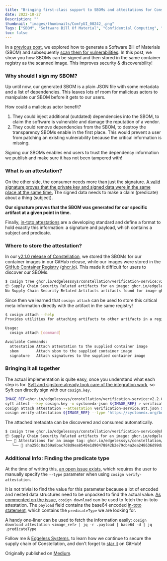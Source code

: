 ```yaml
---
title: "Bringing first-class support to SBOMs and attestations for Constellation containers"
date: 2022-10-27
Description: ""
thumbnail: "images/thumbnails/ComfyUI_00242_.png"
Tags: ["SBOM", "Software Bill Of Material", "Confidential Computing", "Constellation", "Sigstore"]
toc: false
---
```


In a [previous post](https://datosh.github.io/post/sboms_for_confidential_kubernetes/), we explored how to generate a Software Bill of Materials (SBOM) and subsequently [scan them for vulnerabilities](https://datosh.github.io/post/zero_vulnerability_posture/). In this post, we show you how SBOMs can be signed and then stored in the same container registry as the scanned image. This improves security & discoverability!

### Why should I sign my SBOM?

Up until now, our generated SBOM is a plain JSON file with some metadata and a list of dependencies. This leaves lots of room for malicious actors to manipulate our SBOM before it gets to our users.

How could a malicious actor benefit?

1. They could inject additional (outdated) dependencies into the SBOM, to claim the software is vulnerable and damage the reputation of a vendor.
1. They could remove dependencies from the SBOM, to destroy the transparency SBOMs enable in the first place. This would prevent a user from patching an existing vulnerability because the critical information is missing.

Signing our SBOMs enables end users to trust the dependency information we publish and make sure it has not been tampered with!

### What is an attestation?

On the other side, the consumer needs more than just the signature. [A valid signature proves that the private key and signed data were in the same place at the same time.](https://www.youtube.com/watch?t=63&v=psTh2xOvVJI&feature=youtu.be) The signed data needs to make a claim (predicate) about a thing (subject).

**Our signature proves that the SBOM was generated for our specific artifact at a given point in time.**

Finally, [in-toto attestations](https://github.com/in-toto/attestation) are a developing standard and define a format to hold exactly this information: a signature and payload, which contains a subject and predicate.

### Where to store the attestation?

In our [v2.1.0 release of Constellation](https://github.com/edgelesssys/constellation/releases/tag/v2.1.0), we stored the SBOMs for our container images in our GitHub release, while our images were stored in the [GitHub Container Registry](https://github.com/orgs/edgelesssys/packages?repo_name=constellation) ([ghcr.io](https://ghcr.io/)). This made it difficult for users to discover our SBOMs.

```sh
$ cosign tree ghcr.io/edgelesssys/constellation/verification-service:v2.1.0
📦 Supply Chain Security Related artifacts for an image: ghcr.io/edgelesssys/constellation/verification-service:v2.1.0
No Supply Chain Security Related Artifacts artifacts found for image ghcr.io/edgelesssys/constellation/verification-service:v2.1.0
```

Since then we learned that `cosign attach` can be used to store this critical meta information directly with the artifact in the same registry!

```sh
$ cosign attach --help
Provides utilities for attaching artifacts to other artifacts in a registry

Usage:
  cosign attach [command]

Available Commands:
  attestation Attach attestation to the supplied container image
  sbom        Attach sbom to the supplied container image
  signature   Attach signatures to the supplied container image
```

### Bringing it all together

The actual implementation is quite easy, once you understand what each step is for. [Syft and sigstore already took care of the integration work](https://anchore.com/sbom/creating-sbom-attestations-using-syft-and-sigstore/), so Syft can directly sign with our `cosign.key`.


```sh
IMAGE_REF=ghcr.io/edgelesssys/constellation/verification-service:v2.2.0
syft attest --key cosign.key -o cyclonedx-json ${IMAGE_REF} > verification-service.att.json
cosign attach attestation --attestation verification-service.att.json ${IMAGE_REF}
cosign verify-attestation ${IMAGE_REF} --type 'https://cyclonedx.org/bom' --key cosign.pub
```

The attached metadata can be discovered and consumed automatically.

```sh
$ cosign tree ghcr.io/edgelesssys/constellation/verification-service@sha256:fe31333a0696e4b044a2e1e7c6d6c88d7c387753350f68e7533383e1c70e6360
📦 Supply Chain Security Related artifacts for an image: ghcr.io/edgelesssys/constellation/verification-service@sha256:fe31333a0696e4b044a2e1e7c6d6c88d7c387753350f68e7533383e1c70e6360
└── 💾 Attestations for an image tag: ghcr.io/edgelesssys/constellation/verification-service:sha256-fe31333a0696e4b044a2e1e7c6d6c88d7c387753350f68e7533383e1c70e6360.att
   └── 🍒 sha256:8a369a8bac7d8d9ea8540e1d90478842b2e79cb4a2ea248636d99daa0b60186b
```

### Additional Info: Finding the predicate type

At the time of writing this, [an open issue exists](https://github.com/sigstore/cosign/issues/2264), which requires the user to manually specify the `--type` parameter when using `cosign verify-attestation`.

It is not trivial to find the value for this parameter because a lot of encoded and nested data structures need to be unpacked to find the actual value. [As commented on the issue](https://github.com/sigstore/cosign/issues/2264#issuecomment-1280669576), `cosign download` can be used to fetch the in-toto attestation. The `payload` field contains the base64 encoded [in-toto statement](https://github.com/in-toto/attestation/blob/main/spec/README.md#statement), which contains the `predicateType` we are looking for.

A handy one-liner can be used to fetch the information easily: `cosign download attestation <image_ref> | jq -r .payload | base64 -d | jq .predicateType`

Follow me & [Edgeless Systems](https://www.edgeless.systems/blog/), to learn how we continue to secure the supply chain of Constellation, and don't forget to [star it](https://github.com/edgelesssys/constellation) on GitHub!

Originally published on [Medium](https://medium.com/@datosh18/bringing-first-class-support-to-sboms-and-attestations-for-constellation-containers-629d7894e25).
